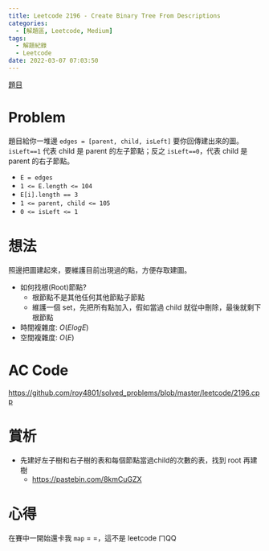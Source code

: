```yaml
---
title: Leetcode 2196 - Create Binary Tree From Descriptions
categories:
  - [解題區, Leetcode, Medium]
tags:
  - 解題紀錄
  - Leetcode
date: 2022-03-07 07:03:50
---
```


[題目](https://leetcode.com/problems/create-binary-tree-from-descriptions/)

# Problem
題目給你一堆邊 `edges = [parent, child, isLeft]` 要你回傳建出來的圖。
`isLeft==1` 代表 child 是 parent 的左子節點；反之 `isLeft==0`，代表 child 是 parent 的右子節點。

- `E = edges`
- `1 <= E.length <= 104`
- `E[i].length == 3`
- `1 <= parent, child <= 105`
- `0 <= isLeft <= 1`

# 想法

照邊把圖建起來，要維護目前出現過的點，方便存取建圖。
- 如何找根(Root)節點? 
  - 根節點不是其他任何其他節點子節點
  - 維護一個 set，先把所有點加入，假如當過 child 就從中刪除，最後就剩下根節點
- 時間複雜度: $O(E logE)$
- 空間複雜度: $O(E)$

# AC Code

<https://github.com/roy4801/solved_problems/blob/master/leetcode/2196.cpp>

# 賞析

- 先建好左子樹和右子樹的表和每個節點當過child的次數的表，找到 root 再建樹
  - <https://pastebin.com/8kmCuGZX>

# 心得

在賽中一開始還卡我 `map` = =，這不是 leetcode ㄇQQ
